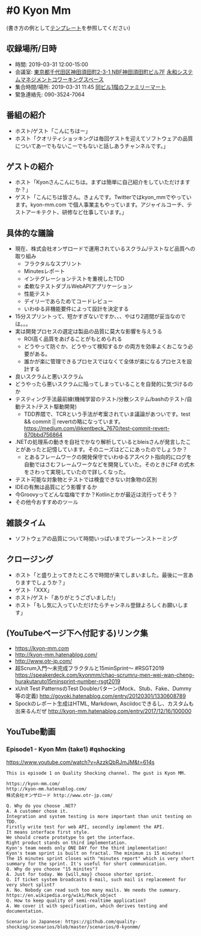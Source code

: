 # #0 Kyon Mm

(書き方の例として[テンプレート](../../template/README.md)を参照してください)

## 収録場所/日時

* 時間: 2019-03-31 12:00-15:00
* 会議室: [東京都千代田区神田須田町2-3-1 NBF神田須田町ビル7F](https://goo.gl/maps/8R75fjgvfrG2) [永和システムマネジメントコワーキングスペース](https://www.esm.co.jp/coworking/)
* 集合時間/場所: 2019-03-31 11:45 [同ビル1階のファミリーマート](https://goo.gl/maps/cGdWDkz1h372)
* 緊急連絡先: 090-3524-7064

## 番組の紹介

* ホスト/ゲスト「こんにちはー」
* ホスト「クオリティショッキングは毎回ゲストを迎えてソフトウェアの品質についてあーでもないこーでもないと話しあうチャンネルです。」

## ゲストの紹介

* ホスト「Kyonさんこんにちは。まずは簡単に自己紹介をしていただけますか？」
* ゲスト「こんにちは皆さん。きょんです。Twitterではkyon_mmでやっています。kyon-mm.com で個人事業主もやっています。アジャイルコーチ、テストアーキテクト、研修など仕事しています。」

## 具体的な議論

* 現在、株式会社オンザロードで運用されているスクラム/テストなど品質への取り組み
  * フラクタルなスプリント
  * Minutesレポート
  * インテグレーションテストを重視したTDD
  * 柔軟なテストダブルWebAPIアプリケーション
  * 性能テスト
  * デイリーであらためてコードレビュー
  * いわゆる非機能要件によって設計を決定する
* 15分スプリントって、短かすぎないですか、、、やはり2週間が妥当なのでは。。。
* 実は開発プロセスの選定は製品の品質に莫大な影響を与えうる
  * ROI高く品質をあげることがもとめられる
  * どうやって防ぐか、どうやって検知するか の両方を効率よくおこなう必要がある。
  * 誰かが楽に管理できるプロセスではなくて全体が楽になるプロセスを設計する
* 良いスクラムと悪いスクラム
* どうやったら悪いスクラムに陥ってしまっていることを自発的に気づけるのか
* テスティング手法最前線(機械学習のテスト/分散システム/bashのテスト/自動テスト/テスト駆動開発)
  * TDD界隈で、TCRという手法が考案されていま議論があついです。test && commit || revertの略になっています。https://medium.com/@kentbeck_7670/test-commit-revert-870bbd756864
* .NETの処理系の動きを自社でかなり解析しているとbleisさんが発言したことがあったと記憶しています。そのニーズはどこにあったのでしょうか？
  * とあるフレームワークの開発保守でいわゆるアスペクト指向的にログを自動ではさむフレームワークなどを開発していた。そのときにF# の式木をさわって実現していたので詳しくなった。
* テスト可能な対象物とテストでは検査できない対象物の区別
* IDEの有無は品質にどう影響するか
* 今Groovyってどんな塩梅ですか？Kotlinとかが最近は流行ってそう？
* その他今おすすめのツール

## 雑談タイム

* ソフトウェアの品質について時間いっぱいまでブレーンストーミング

## クロージング

* ホスト「と盛り上ってきたところで時間が来てしまいました。最後に一言ありますでしょうか？」
* ゲスト「XXX」
* ホスト/ゲスト「ありがとうございました!」
* ホスト「もし気に入っていただけたらチャンネル登録よろしくお願いします」

## (YouTubeページ下へ付記する)リンク集

* https://kyon-mm.com
* http://kyon-mm.hatenablog.com/
* http://www.otr-jp.com/
* 超Scrum入門〜未完成フラクタルと15minSprint〜 #RSGT2019
 https://speakerdeck.com/kyonmm/chao-scrumru-men-wei-wan-cheng-hurakutaruto15minsprint-number-rsgt2019
* xUnit Test PatternsのTest Doubleパターン(Mock、Stub、Fake、Dummy等の定義) http://goyoki.hatenablog.com/entry/20120301/1330608789
* Spockのレポート生成はHTML, Markdown, Asciidocできるし、カスタムも出来るんだぜ http://kyon-mm.hatenablog.com/entry/2017/12/16/100000

## YouTube動画

### Episode1 - Kyon Mm (take1) #qshocking

https://www.youtube.com/watch?v=AzzkQbRJmJM&t=614s

```
This is episode 1 on Quality Shocking channel. The gust is Kyon MM.

https://kyon-mm.com/
http://kyon-mm.hatenablog.com/
株式会社オンザロード http://www.otr-jp.com/

Q. Why do you choose .NET?
A. A customer chose it.
Integration and system testing is more important than unit testing on TDD.
Firstly write test for web API, secondly implement the API.
It means interface first style.
We should create prototype to get the interface.
Right product stands on third implementation.
Kyon's team needs only ONE DAY for the third implementation!
Kyon's team sprint is built on fractal. The minimum is 15 minutes!
The 15 minutes sprint closes with "minutes report" which is very short summary for the sprint. It's useful for short communication.
Q. Why do you choose "15 minites"?
A. Just for today. We {will,may} choose shorter sprint.
Q. If ticket system broadcasts E-mail, such mail is replacement for very short splint?
A. No. Nobody can read such too many mails. We needs the summary.
https://en.wikipedia.org/wiki/Mock_object
Q. How to keep quality of semi-realtime application?
A. We cover it with specification, which derives testing and documentation.

Scenario in Japanese: https://github.com/quality-shocking/scenarios/blob/master/scenarios/0-kyonmm/
```
